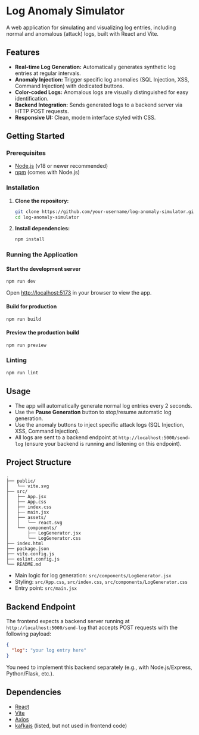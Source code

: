 # Log Anomaly Simulator

A web application for simulating and visualizing log entries, including normal and anomalous (attack) logs, built with React and Vite.

## Features

- **Real-time Log Generation:** Automatically generates synthetic log entries at regular intervals.
- **Anomaly Injection:** Trigger specific log anomalies (SQL Injection, XSS, Command Injection) with dedicated buttons.
- **Color-coded Logs:** Anomalous logs are visually distinguished for easy identification.
- **Backend Integration:** Sends generated logs to a backend server via HTTP POST requests.
- **Responsive UI:** Clean, modern interface styled with CSS.

## Getting Started

### Prerequisites

- [Node.js](https://nodejs.org/) (v18 or newer recommended)
- [npm](https://www.npmjs.com/) (comes with Node.js)

### Installation

1. **Clone the repository:**
   ```sh
   git clone https://github.com/your-username/log-anomaly-simulator.git
   cd log-anomaly-simulator
   ```

2. **Install dependencies:**
   ```sh
   npm install
   ```

### Running the Application

#### Start the development server

```sh
npm run dev
```

Open [http://localhost:5173](http://localhost:5173) in your browser to view the app.

#### Build for production

```sh
npm run build
```

#### Preview the production build

```sh
npm run preview
```

### Linting

```sh
npm run lint
```

## Usage

- The app will automatically generate normal log entries every 2 seconds.
- Use the **Pause Generation** button to stop/resume automatic log generation.
- Use the anomaly buttons to inject specific attack logs (SQL Injection, XSS, Command Injection).
- All logs are sent to a backend endpoint at `http://localhost:5000/send-log` (ensure your backend is running and listening on this endpoint).

## Project Structure

```
.
├── public/
│   └── vite.svg
├── src/
│   ├── App.jsx
│   ├── App.css
│   ├── index.css
│   ├── main.jsx
│   ├── assets/
│   │   └── react.svg
│   └── components/
│       ├── LogGenerator.jsx
│       └── LogGenerator.css
├── index.html
├── package.json
├── vite.config.js
├── eslint.config.js
└── README.md
```

- Main logic for log generation: `src/components/LogGenerator.jsx`
- Styling: `src/App.css`, `src/index.css`, `src/components/LogGenerator.css`
- Entry point: `src/main.jsx`

## Backend Endpoint

The frontend expects a backend server running at `http://localhost:5000/send-log` that accepts POST requests with the following payload:

```json
{
  "log": "your log entry here"
}
```

You need to implement this backend separately (e.g., with Node.js/Express, Python/Flask, etc.).

## Dependencies

- [React](https://react.dev/)
- [Vite](https://vitejs.dev/)
- [Axios](https://axios-http.com/)
- [kafkajs](https://kafka.js.org/) (listed, but not used in frontend code)
